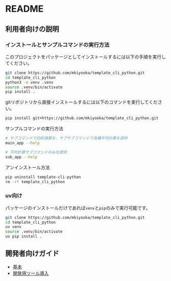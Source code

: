 # README

## 利用者向けの説明

### インストールとサンプルコマンドの実行方法

このプロジェクトをパッケージとしてインストールするには以下の手順を実行してください。

```sh
git clone https://github.com/mkiyooka/template_cli_python.git
cd template_cli_python
python3 -m venv .venv
source .venv/bin/activate
pip install .
```

gitリポジトリから直接インストールするには以下のコマンドを実行してください。

```sh
pip install git+https://github.com/mkiyooka/template_cli_python.git
```

サンプルコマンドの実行方法

```sh
# サブコマンドで四則演算を、サブサブコマンドで各種平均計算を提供
main_app --help
```

``` sh
# 平均計算サブコマンドのみを提供
sub_app --help
```

アンインストール方法

```sh
pip uninstall template-cli-python
rm -rf template_cli_python
```

### uv向け

パッケージのインストールだけであれば`venv`と`pip`のみで実行可能です。

```sh
git clone https://github.com/mkiyooka/template_cli_python.git
cd template_cli_python
uv venv
source .venv/bin/activate
uv pip install .
```

## 開発者向けガイド

- [基本](docs/development-guide-basic.md)
- [開発用ツール導入](docs/development-guide-tools.md)
